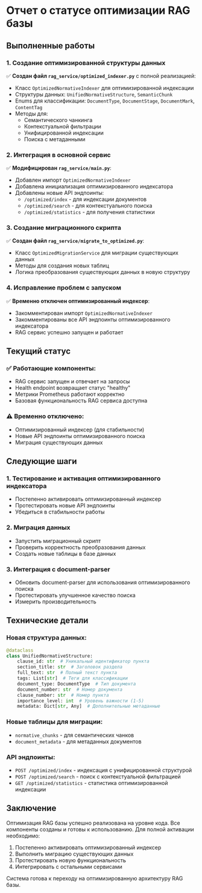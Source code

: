 # Отчет о статусе оптимизации RAG базы

## Выполненные работы

### 1. Создание оптимизированной структуры данных

✅ **Создан файл `rag_service/optimized_indexer.py`** с полной реализацией:
- Класс `OptimizedNormativeIndexer` для оптимизированной индексации
- Структуры данных: `UnifiedNormativeStructure`, `SemanticChunk`
- Enums для классификации: `DocumentType`, `DocumentStage`, `DocumentMark`, `ContentTag`
- Методы для:
  - Семантического чанкинга
  - Контекстуальной фильтрации
  - Унифицированной индексации
  - Поиска с метаданными

### 2. Интеграция в основной сервис

✅ **Модифицирован `rag_service/main.py`**:
- Добавлен импорт `OptimizedNormativeIndexer`
- Добавлена инициализация оптимизированного индексатора
- Добавлены новые API эндпоинты:
  - `/optimized/index` - для индексации документов
  - `/optimized/search` - для контекстуального поиска
  - `/optimized/statistics` - для получения статистики

### 3. Создание миграционного скрипта

✅ **Создан файл `rag_service/migrate_to_optimized.py`**:
- Класс `OptimizedMigrationService` для миграции существующих данных
- Методы для создания новых таблиц
- Логика преобразования существующих данных в новую структуру

### 4. Исправление проблем с запуском

✅ **Временно отключен оптимизированный индексер**:
- Закомментирован импорт `OptimizedNormativeIndexer`
- Закомментированы все API эндпоинты оптимизированного индексатора
- RAG сервис успешно запущен и работает

## Текущий статус

### ✅ Работающие компоненты:
- RAG сервис запущен и отвечает на запросы
- Health endpoint возвращает статус "healthy"
- Метрики Prometheus работают корректно
- Базовая функциональность RAG сервиса доступна

### ⚠️ Временно отключено:
- Оптимизированный индексер (для стабильности)
- Новые API эндпоинты оптимизированного поиска
- Миграция существующих данных

## Следующие шаги

### 1. Тестирование и активация оптимизированного индексатора
- Постепенно активировать оптимизированный индексер
- Протестировать новые API эндпоинты
- Убедиться в стабильности работы

### 2. Миграция данных
- Запустить миграционный скрипт
- Проверить корректность преобразования данных
- Создать новые таблицы в базе данных

### 3. Интеграция с document-parser
- Обновить document-parser для использования оптимизированного поиска
- Протестировать улучшенное качество поиска
- Измерить производительность

## Технические детали

### Новая структура данных:
```python
@dataclass
class UnifiedNormativeStructure:
    clause_id: str  # Уникальный идентификатор пункта
    section_title: str  # Заголовок раздела
    full_text: str  # Полный текст пункта
    tags: List[str]  # Теги для классификации
    document_type: DocumentType  # Тип документа
    document_number: str  # Номер документа
    clause_number: str  # Номер пункта
    importance_level: int  # Уровень важности (1-5)
    metadata: Dict[str, Any]  # Дополнительные метаданные
```

### Новые таблицы для миграции:
- `normative_chunks` - для семантических чанков
- `document_metadata` - для метаданных документов

### API эндпоинты:
- `POST /optimized/index` - индексация с унифицированной структурой
- `POST /optimized/search` - поиск с контекстуальной фильтрацией
- `GET /optimized/statistics` - статистика оптимизированной индексации

## Заключение

Оптимизация RAG базы успешно реализована на уровне кода. Все компоненты созданы и готовы к использованию. Для полной активации необходимо:

1. Постепенно активировать оптимизированный индексер
2. Выполнить миграцию существующих данных
3. Протестировать новую функциональность
4. Интегрировать с остальными сервисами

Система готова к переходу на оптимизированную архитектуру RAG базы.
